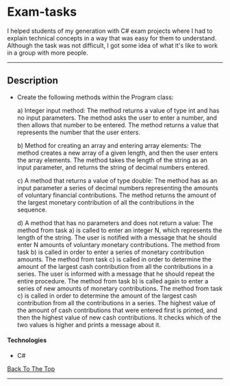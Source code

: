 # Exam-tasks

I helped students of my generation with C# exam projects where I had to explain technical concepts in a way that was easy for them to understand. Although the task was not difficult, I got some idea of ​​what it's like to work in a group with more people.

---

## Description

- Create the following methods within the Program class:

  a) Integer input method: The method returns a value of type int and has no input parameters. The method asks the user to enter a number, and then allows that number to be entered. The method returns a value that represents the number that the user enters.

  b) Method for creating an array and entering array elements: The method creates a new array of a given length, and then the user enters the array elements. The method takes the length of the string as an input parameter, and returns the string of decimal numbers entered.

  c) A method that returns a value of type double: The method has as an input parameter a series of decimal numbers representing the amounts of voluntary financial contributions. The method returns the amount of the largest monetary contribution of all the contributions in the sequence.

  d) A method that has no parameters and does not return a value: The method from task a) is called to enter an integer N, which represents the length of the string. The user is notified with a message that he should enter N amounts of voluntary monetary contributions. The method from task b) is called in order to enter a series of monetary contribution amounts. The method from task c) is called in order to determine the amount of the largest cash contribution from all the contributions in a series. The user is informed with a message that he should repeat the entire procedure. The method from task b) is called again to enter a series of new amounts of monetary contributions. The method from task c) is called in order to determine the amount of the largest cash contribution from all the contributions in a series. The highest value of the amount of cash contributions that were entered first is printed, and then the highest value of new cash contributions. It checks which of the two values ​​is higher and prints a message about it.

#### Technologies

- C#

[Back To The Top](#advanced-dom-bankist)

---
